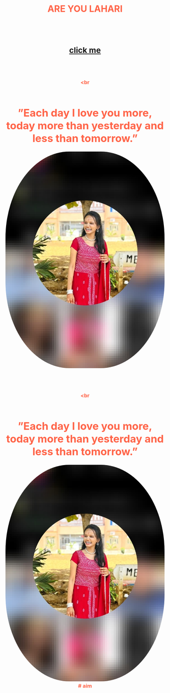 <!DOCTYPE html>
<html>
<head>
<title>contact us</title>
<style>
 body {
 background-image: url(love.JPEG);
 background-size:cover;
 }
 </style>


</head>
<body>
<center><h1 style="color:Tomato;">ARE YOU LAHARI</h1></center>
<h3 style="color:Tomato;"></h3<input type="text"placeholder="first name"><br><br>
 <center><h2><a href="file:///C:/Users/DELL/OneDrive/Desktop/lahari/avthar.html" 
target="_blank">click me</a></h2><center>
</body>
</html>

<!DOCTYPE html>
<html>
<style>
body {
  background-image: url('love2.JPG');
  background-repeat: no-repeat;
  background-attachment: fixed;
  background-size: 100% 100%;
}
</style>
<style>


h1 {
  text-align: right;
}
</style>
</head>
<body>
<br><br<br>


<br><br<br><br>
<h1>”Each day I love you more, today more than yesterday and less than tomorrow.”</h1>


</body>
<head>
<meta name="viewport" content="width=device-width, initial-scale=1">
<style>
img {
  border-radius: 40%;
}
</style>
</head>
<body>


<img src="love 3.JPG" alt="Avatar" style="width:500px">

</body>
</html> <!DOCTYPE html>
<html>
<style>
body {
  background-image: url('love2.JPG');
  background-repeat: no-repeat;
  background-attachment: fixed;
  background-size: 100% 100%;
}
</style>
<style>


h1 {
  text-align: right;
}
</style>
</head>
<body>
<br><br<br>


<br><br<br><br>
<h1>”Each day I love you more, today more than yesterday and less than tomorrow.”</h1>


</body>
<head>
<meta name="viewport" content="width=device-width, initial-scale=1">
<style>
img {
  border-radius: 40%;
}
</style>
</head>
<body>


<img src="love 3.JPG" alt="Avatar" style="width:500px">

</body>
</html> 
# aim
